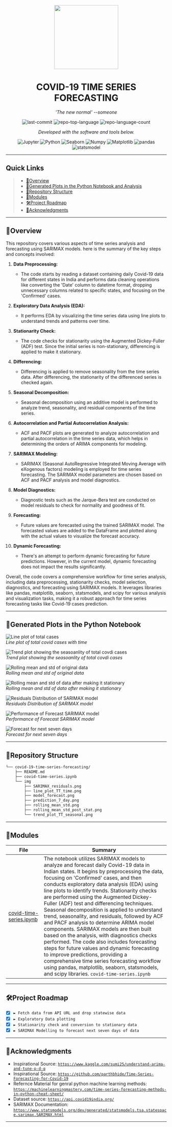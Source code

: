 <p align="center">
  <img src="https://media.tenor.com/1_WxLFfCh6wAAAAi/covid-corona.gif" width="200" />
</p>
<p align="center">
    <h1 align="center">COVID-19 TIME SERIES FORECASTING</h1>
</p>
<p align="center">
    <em>'The new normal' --someone</em>
</p>
<p align="center">
	<img src="https://img.shields.io/github/last-commit/rohan-deswal/covid-19-time-series-forecasting?style=flat&logo=git&logoColor=white&color=0080ff" alt="last-commit">
	<img src="https://img.shields.io/github/languages/top/rohan-deswal/covid-19-time-series-forecasting?style=flat&color=0080ff" alt="repo-top-language">
	<img src="https://img.shields.io/github/languages/count/rohan-deswal/covid-19-time-series-forecasting?style=flat&color=0080ff" alt="repo-language-count">
<p>
<p align="center">
		<em>Developed with the software and tools below.</em>
</p>
<p align="center">
	<img src="https://img.shields.io/badge/Jupyter-F37626.svg?style=flat&logo=Jupyter&logoColor=white" alt="Jupyter">
	<img src="https://img.shields.io/badge/Python-3776AB.svg?style=flat&logo=Python&logoColor=white" alt="Python">
	<img src="https://img.shields.io/badge/Seaborn-3734FF.svg?style=flat&logo=Seaborn&logoColor=white" alt="Seaborn">
	<img src="https://img.shields.io/badge/Numpy-3776AB.svg?style=flat&logo=Numpy&logoColor=white" alt="Numpy">
 <img src="https://img.shields.io/badge/Matplotlib-FFFFFF.svg?style=flat&logo=Matplotlib&logoColor=red"  alt="Matplotlib">
    <img src="https://img.shields.io/badge/pandas-FFFFFF.svg?style=flat&logo=pandas&logoColor=purple" alt="pandas">
    <img src="https://img.shields.io/badge/statsmodel-FFFFFF.svg?style=flat&logo=statsmodel&logoColor=purple" alt="statsmodel">
    



</p>
<hr>

##  Quick Links

> - [ 📍Overview](#-overview)
> - [ 📓Generated Plots in the Python Notebook and Analysis](#-features)
> - [ 📂Repository Structure](#-repository-structure)
> - [ 🧩Modules](#-modules)
> - [ 🛠️Project Roadmap](#-project-roadmap)
> - [ 👏Acknowledgments](#-acknowledgments)

---

##  📍Overview

This repository covers various aspects of time series analysis and forecasting using SARIMAX models. here is the summary of the key steps and concepts involved:

1. **Data Preprocessing:**
   - The code starts by reading a dataset containing daily Covid-19 data for different states in India and performs data cleaning operations like converting the 'Date' column to datetime format, dropping unnecessary columns related to specific states, and focusing on the 'Confirmed' cases.

2. **Exploratory Data Analysis (EDA):**
   - It performs EDA by visualizing the time series data using line plots to understand trends and patterns over time.

3. **Stationarity Check:**
   - The code checks for stationarity using the Augmented Dickey-Fuller (ADF) test. Since the initial series is non-stationary, differencing is applied to make it stationary.

4. **Differencing:**
   - Differencing is applied to remove seasonality from the time series data. After differencing, the stationarity of the differenced series is checked again.

5. **Seasonal Decomposition:**
   - Seasonal decomposition using an additive model is performed to analyze trend, seasonality, and residual components of the time series.

6. **Autocorrelation and Partial Autocorrelation Analysis:**
   - ACF and PACF plots are generated to analyze autocorrelation and partial autocorrelation in the time series data, which helps in determining the orders of ARIMA components for modeling.

7. **SARIMAX Modeling:**
   - SARIMAX (Seasonal AutoRegressive Integrated Moving Average with eXogenous factors) modeling is employed for time series forecasting. The SARIMAX model parameters are chosen based on ACF and PACF analysis and model diagnostics.

8. **Model Diagnostics:**
   - Diagnostic tests such as the Jarque-Bera test are conducted on model residuals to check for normality and goodness of fit.

9. **Forecasting:**
   - Future values are forecasted using the trained SARIMAX model. The forecasted values are added to the DataFrame and plotted along with the actual values to visualize the forecast accuracy.

10. **Dynamic Forecasting:**
    - There's an attempt to perform dynamic forecasting for future predictions. However, in the current model, dynamic forecasting does not impact the results significantly.

Overall, the code covers a comprehensive workflow for time series analysis, including data preprocessing, stationarity checks, model selection, diagnostics, and forecasting using SARIMAX models. It leverages libraries like pandas, matplotlib, seaborn, statsmodels, and scipy for various analysis and visualization tasks, making it a robust approach for time series forecasting tasks like Covid-19 cases prediction.

---

##  📓Generated Plots in the Python Notebook

![Line plot of total cases](img/line_plot_TT_time.png)
<br>*Line plot of total covid cases with time*


![Trend plot showing the seasoanlity of total covdi cases](img/trend_plot_TT_seasonal.png)
<br>*Trend plot showing the seasoanlity of total covdi cases*


![Rolling mean and std of original data](img/rolling_mean_std.png)
<br>*Rolling mean and std of original data*


![Rolling mean and std of data after making it stationary](img/rolling_mean_std_post_stat.png)
<br>*Rolling mean and std of data after making it stationary*


![Residuals Distribution of SARIMAX model](img/SARIMAX_residuals.png)
<br>*Residuals Distribution of SARIMAX model*


![Performance of Forecast SARIMAX model](img/model_forecast.png)
<br>*Performance of Forecast SARIMAX model*


![Forecast for next seven days](img/prediction_7_day.png)
<br>*Forecast for next seven days*

---

##  📂Repository Structure

```sh
└── covid-19-time-series-forecasting/
    ├── README.md
    ├── covid-time-series.ipynb
    └── img
        ├── SARIMAX_residuals.png
        ├── line_plot_TT_time.png
        ├── model_forecast.png
        ├── prediction_7_day.png
        ├── rolling_mean_std.png
        ├── rolling_mean_std_post_stat.png
        └── trend_plot_TT_seasonal.png
```

---

##  🧩Modules


| File                                                                                                                            | Summary                                             |
| ---                                                                                                                             | ---                                                 |
| [covid-time-series.ipynb](https://github.com/rohan-deswal/covid-19-time-series-forecasting/blob/master/covid-time-series.ipynb) | The notebook utilizes SARIMAX models to analyze and forecast daily Covid-19 data in Indian states. It begins by preprocessing the data, focusing on 'Confirmed' cases, and then conducts exploratory data analysis (EDA) using line plots to identify trends. Stationarity checks are performed using the Augmented Dickey-Fuller (ADF) test and differencing techniques. Seasonal decomposition is applied to understand trend, seasonality, and residuals, followed by ACF and PACF analysis to determine ARIMA model components. SARIMAX models are then built based on the analysis, with diagnostics checks performed. The code also includes forecasting steps for future values and dynamic forecasting to improve predictions, providing a comprehensive time series forecasting workflow using pandas, matplotlib, seaborn, statsmodels, and scipy libraries. `covid-time-series.ipynb` |

</details>

---

##  🛠️Project Roadmap

- [X] `► Fetch data from API URL and drop statewise data`
- [X] `► Exploratory Data plotting`
- [X] `► Stationarity check and conversion to stationary data`
- [X] `► SARIMAX Modelling to forecast next seven days of data`

---



## 👏Acknowledgments

- Inspirational Source: [`https://www.kaggle.com/sumi25/understand-arima-and-tune-p-d-q`](https://www.kaggle.com/sumi25/understand-arima-and-tune-p-d-q)
- Inspirational Source: [`https://github.com/parthbhide/Time-Series-Forecasting-for-Covid-19`](https://github.com/parthbhide/Time-Series-Forecasting-for-Covid-19)
- Refernce Material for genral python machine learning methods: [`https://machinelearningmastery.com/time-series-forecasting-methods-in-python-cheat-sheet/`](https://machinelearningmastery.com/time-series-forecasting-methods-in-python-cheat-sheet/)
- Dataset source: [`https://api.covid19india.org/`](https://api.covid19india.org/)
- SARIMAX Documentation: [`https://www.statsmodels.org/dev/generated/statsmodels.tsa.statespace.sarimax.SARIMAX.html`](https://www.statsmodels.org/dev/generated/statsmodels.tsa.statespace.sarimax.SARIMAX.html)
---
